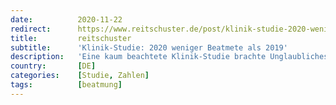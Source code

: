 ```yaml
---
date:          2020-11-22
redirect:      https://www.reitschuster.de/post/klinik-studie-2020-weniger-beatmete-als-2019/
title:         reitschuster
subtitle:      'Klinik-Studie: 2020 weniger Beatmete als 2019'
description:   'Eine kaum beachtete Klinik-Studie brachte Unglaubliches an den Tag: Unser Gesundheitssystem war 2020 "insgesamt nicht mehr beansprucht als in vergangenen Jahren mit einer ‘normalen’ Grippewelle".'
country:       [DE]
categories:    [Studie, Zahlen]
tags:          [beatmung]
---
```

